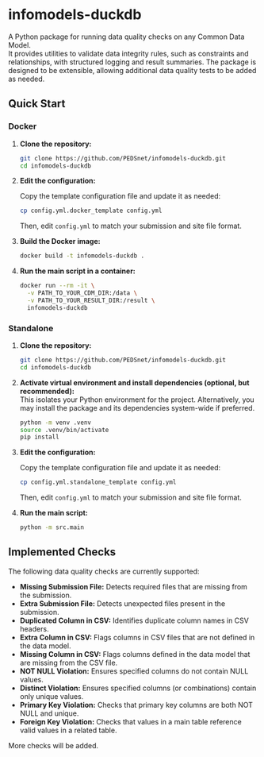 # infomodels-duckdb

A Python package for running data quality checks on any Common Data Model.  
It provides utilities to validate data integrity rules, such as constraints and relationships, with structured logging and result summaries. The package is designed to be extensible, allowing additional data quality tests to be added as needed.

## Quick Start

### Docker

1. **Clone the repository:**

    ```bash
    git clone https://github.com/PEDSnet/infomodels-duckdb.git
    cd infomodels-duckdb
    ```

2. **Edit the configuration:**

    Copy the template configuration file and update it as needed:

    ```bash
    cp config.yml.docker_template config.yml
    ```

    Then, edit `config.yml` to match your submission and site file format.

3. **Build the Docker image:**

    ```bash
    docker build -t infomodels-duckdb .
    ```
4. **Run the main script in a container:**

    ```bash
    docker run --rm -it \
      -v PATH_TO_YOUR_CDM_DIR:/data \
      -v PATH_TO_YOUR_RESULT_DIR:/result \
      infomodels-duckdb
    ```

### Standalone

1. **Clone the repository:**

    ```bash
    git clone https://github.com/PEDSnet/infomodels-duckdb.git
    cd infomodels-duckdb
    ```
2. **Activate virtual environment and install dependencies (optional, but recommended):**  
   This isolates your Python environment for the project. Alternatively, you may install the package and its dependencies system-wide if preferred.

    ```bash
    python -m venv .venv
    source .venv/bin/activate
    pip install
    ```

3. **Edit the configuration:**

    Copy the template configuration file and update it as needed:

    ```bash
    cp config.yml.standalone_template config.yml
    ```

    Then, edit `config.yml` to match your submission and site file format.


4. **Run the main script:**

    ```bash
    python -m src.main
    ```

## Implemented Checks

The following data quality checks are currently supported:

- **Missing Submission File:** Detects required files that are missing from the submission.
- **Extra Submission File:** Detects unexpected files present in the submission.
- **Duplicated Column in CSV:** Identifies duplicate column names in CSV headers.
- **Extra Column in CSV:** Flags columns in CSV files that are not defined in the data model.
- **Missing Column in CSV:** Flags columns defined in the data model that are missing from the CSV file.
- **NOT NULL Violation:** Ensures specified columns do not contain NULL values.
- **Distinct Violation:** Ensures specified columns (or combinations) contain only unique values.
- **Primary Key Violation:** Checks that primary key columns are both NOT NULL and unique.
- **Foreign Key Violation:** Checks that values in a main table reference valid values in a related table.

More checks will be added. 